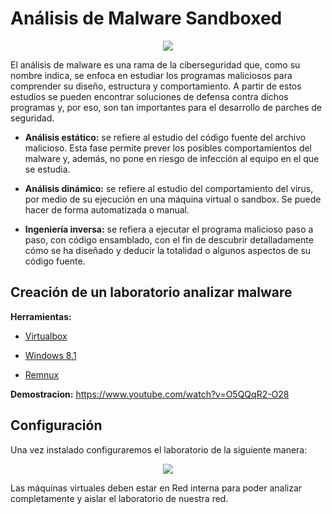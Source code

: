 # Análisis de Malware Sandboxed

<p align="center">
<img src="./Img/logotipo.png">
</p>

El análisis de malware es una rama de la ciberseguridad que, como su nombre indica, se enfoca en estudiar los programas maliciosos para comprender su diseño, estructura y comportamiento. A partir de estos estudios se pueden encontrar soluciones de defensa contra dichos programas y, por eso, son tan importantes para el desarrollo de parches de seguridad.

* **Análisis estático:** se refiere al estudio del código fuente del archivo malicioso. Esta fase permite prever los posibles comportamientos del malware y, además, no pone en riesgo de infección al equipo en el que se estudia.

* **Análisis dinámico:** se refiere al estudio del comportamiento del virus, por medio de su ejecución en una máquina virtual o sandbox. Se puede hacer de forma automatizada o manual.

* **Ingeniería inversa:** se refiera a ejecutar el programa malicioso paso a paso, con código ensamblado, con el fin de descubrir detalladamente cómo se ha diseñado y deducir la totalidad o algunos aspectos de su código fuente.

## Creación de un laboratorio analizar malware

**Herramientas:**

* [Virtualbox](https://www.virtualbox.org/)

* [Windows 8.1](https://www.microsoft.com/es-es/software-download/windows8ISO)

* [Remnux](https://remnux.org/)

**Demostracion:** https://www.youtube.com/watch?v=O5QQqR2-O28

## Configuración

Una vez instalado configuraremos el laboratorio de la siguiente manera:

<p align="center">
<img src="./Img/configuracion.png">
</p>

Las máquinas virtuales deben estar en Red interna para poder analizar completamente y aislar el laboratorio de nuestra red.
